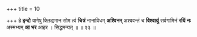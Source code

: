 +++
title = 10

+++
हे **इन्दो** यागेषु क्लिद्यमान सोम त्वं **चित्रं** नानाविधम् **अश्विनम्** अश्ववन्तं च **विश्वायुं** सर्वगामिनं **रयिं** **नः** अस्मभ्यम् **आ** **भर** आहर । सिद्धमन्यत् ॥ ॥ २३ ॥
